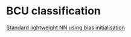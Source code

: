 # BCU classification



[Standard lightweight NN using bias initialisation](./data_engg_classification.ipynb)